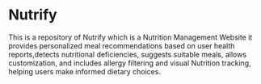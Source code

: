 # Nutrify
This is a repository of Nutrify which is a Nutrition Management Website it provides personalized meal recommendations based on user health reports,detects nutritional deficiencies, suggests suitable meals, allows customization, and includes allergy filtering and visual Nutrition tracking, helping users make informed dietary choices.
